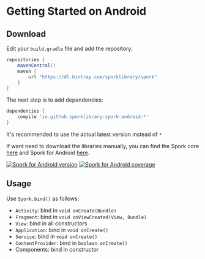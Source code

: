 # Getting Started on Android

## Download

Edit your `build.gradle` file and add the repository:

```groovy
repositories {
    mavenCentral()
    maven {
        url "https://dl.bintray.com/sporklibrary/spork"
    }
}
```

The next step is to add dependencies:

```groovy
dependencies {
    compile 'io.github.sporklibrary:spork-android:*'
}
```

It's recommended to use the actual latest version instead of `*`


If want need to download the libraries manually, you can find the Spork core [here](https://bintray.com/sporklibrary/spork/spork/_latestVersion) and Spork for Android [here](https://bintray.com/sporklibrary/spork/spork-android/_latestVersion).

[![Spork for Android version][android-version-svg]][android-version-link]
[![Spork for Android coverage][android-coverage-svg]][android-coverage-link]

## Usage

Use `Spork.bind()` as follows:

- `Activity`: bind in `void onCreate(Bundle)`
- `Fragment`: bind in `void onViewCreated(View, Bundle)`
- `View`: bind in all constructors
- `Application`: bind in `void onCreate()`
- `Service`: bind in `void onCreate()`
- `ContentProvider`: bind in `boolean onCreate()`
- Components: bind in constructor

[android-version-svg]: https://img.shields.io/bintray/v/sporklibrary/spork/spork-android.svg?style=flat
[android-version-link]: https://bintray.com/sporklibrary/spork/spork-android/_latestVersion
[android-coverage-svg]: https://coveralls.io/repos/github/SporkLibrary/Spork-Android/badge.svg?branch=master
[android-coverage-link]: https://coveralls.io/github/SporkLibrary/Spork-Android?branch=master

